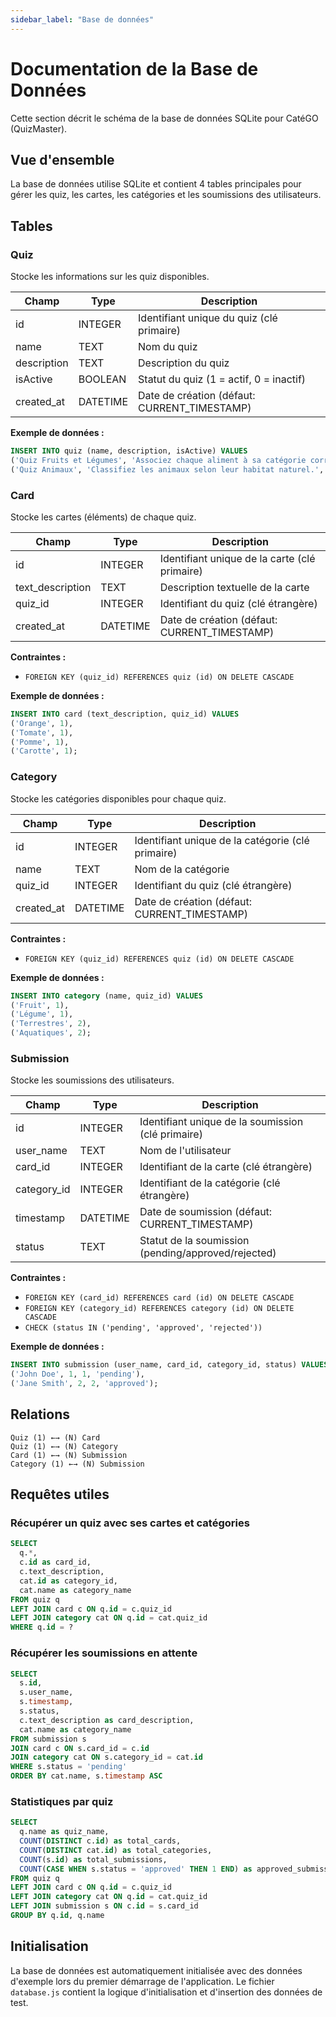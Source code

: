 ```yaml
---
sidebar_label: "Base de données"
---
```


# Documentation de la Base de Données

Cette section décrit le schéma de la base de données SQLite pour CatéGO (QuizMaster).

## Vue d'ensemble

La base de données utilise SQLite et contient 4 tables principales pour gérer les quiz, les cartes, les catégories et les soumissions des utilisateurs.

## Tables

### Quiz

Stocke les informations sur les quiz disponibles.

| Champ        | Type     | Description                                    |
|--------------|----------|------------------------------------------------|
| id           | INTEGER  | Identifiant unique du quiz (clé primaire)     |
| name         | TEXT     | Nom du quiz                                    |
| description  | TEXT     | Description du quiz                            |
| isActive     | BOOLEAN  | Statut du quiz (1 = actif, 0 = inactif)       |
| created_at   | DATETIME | Date de création (défaut: CURRENT_TIMESTAMP)  |

**Exemple de données :**
```sql
INSERT INTO quiz (name, description, isActive) VALUES 
('Quiz Fruits et Légumes', 'Associez chaque aliment à sa catégorie correcte.', 1),
('Quiz Animaux', 'Classifiez les animaux selon leur habitat naturel.', 1);
```

### Card

Stocke les cartes (éléments) de chaque quiz.

| Champ            | Type     | Description                                    |
|------------------|----------|------------------------------------------------|
| id               | INTEGER  | Identifiant unique de la carte (clé primaire) |
| text_description | TEXT     | Description textuelle de la carte              |
| quiz_id          | INTEGER  | Identifiant du quiz (clé étrangère)           |
| created_at       | DATETIME | Date de création (défaut: CURRENT_TIMESTAMP)  |

**Contraintes :**
- `FOREIGN KEY (quiz_id) REFERENCES quiz (id) ON DELETE CASCADE`

**Exemple de données :**
```sql
INSERT INTO card (text_description, quiz_id) VALUES 
('Orange', 1),
('Tomate', 1),
('Pomme', 1),
('Carotte', 1);
```

### Category

Stocke les catégories disponibles pour chaque quiz.

| Champ      | Type     | Description                                    |
|------------|----------|------------------------------------------------|
| id         | INTEGER  | Identifiant unique de la catégorie (clé primaire) |
| name       | TEXT     | Nom de la catégorie                            |
| quiz_id    | INTEGER  | Identifiant du quiz (clé étrangère)           |
| created_at | DATETIME | Date de création (défaut: CURRENT_TIMESTAMP)  |

**Contraintes :**
- `FOREIGN KEY (quiz_id) REFERENCES quiz (id) ON DELETE CASCADE`

**Exemple de données :**
```sql
INSERT INTO category (name, quiz_id) VALUES 
('Fruit', 1),
('Légume', 1),
('Terrestres', 2),
('Aquatiques', 2);
```

### Submission

Stocke les soumissions des utilisateurs.

| Champ       | Type     | Description                                    |
|-------------|----------|------------------------------------------------|
| id          | INTEGER  | Identifiant unique de la soumission (clé primaire) |
| user_name   | TEXT     | Nom de l'utilisateur                           |
| card_id     | INTEGER  | Identifiant de la carte (clé étrangère)       |
| category_id | INTEGER  | Identifiant de la catégorie (clé étrangère)   |
| timestamp   | DATETIME | Date de soumission (défaut: CURRENT_TIMESTAMP) |
| status      | TEXT     | Statut de la soumission (pending/approved/rejected) |

**Contraintes :**
- `FOREIGN KEY (card_id) REFERENCES card (id) ON DELETE CASCADE`
- `FOREIGN KEY (category_id) REFERENCES category (id) ON DELETE CASCADE`
- `CHECK (status IN ('pending', 'approved', 'rejected'))`

**Exemple de données :**
```sql
INSERT INTO submission (user_name, card_id, category_id, status) VALUES 
('John Doe', 1, 1, 'pending'),
('Jane Smith', 2, 2, 'approved');
```

## Relations

```
Quiz (1) ←→ (N) Card
Quiz (1) ←→ (N) Category
Card (1) ←→ (N) Submission
Category (1) ←→ (N) Submission
```

## Requêtes utiles

### Récupérer un quiz avec ses cartes et catégories
```sql
SELECT 
  q.*,
  c.id as card_id,
  c.text_description,
  cat.id as category_id,
  cat.name as category_name
FROM quiz q
LEFT JOIN card c ON q.id = c.quiz_id
LEFT JOIN category cat ON q.id = cat.quiz_id
WHERE q.id = ?
```

### Récupérer les soumissions en attente
```sql
SELECT 
  s.id,
  s.user_name,
  s.timestamp,
  s.status,
  c.text_description as card_description,
  cat.name as category_name
FROM submission s
JOIN card c ON s.card_id = c.id
JOIN category cat ON s.category_id = cat.id
WHERE s.status = 'pending'
ORDER BY cat.name, s.timestamp ASC
```

### Statistiques par quiz
```sql
SELECT 
  q.name as quiz_name,
  COUNT(DISTINCT c.id) as total_cards,
  COUNT(DISTINCT cat.id) as total_categories,
  COUNT(s.id) as total_submissions,
  COUNT(CASE WHEN s.status = 'approved' THEN 1 END) as approved_submissions
FROM quiz q
LEFT JOIN card c ON q.id = c.quiz_id
LEFT JOIN category cat ON q.id = cat.quiz_id
LEFT JOIN submission s ON c.id = s.card_id
GROUP BY q.id, q.name
```

## Initialisation

La base de données est automatiquement initialisée avec des données d'exemple lors du premier démarrage de l'application. Le fichier `database.js` contient la logique d'initialisation et d'insertion des données de test.